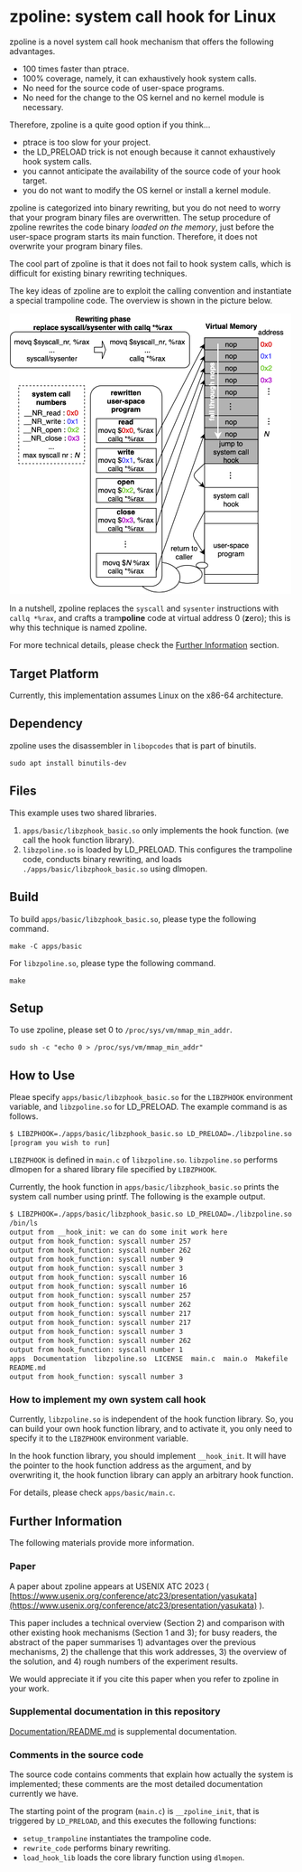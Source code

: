 # zpoline: system call hook for Linux

zpoline is a novel system call hook mechanism that offers the following advantages.
- 100 times faster than ptrace.
- 100% coverage, namely, it can exhaustively hook system calls.
- No need for the source code of user-space programs.
- No need for the change to the OS kernel and no kernel module is necessary.

Therefore, zpoline is a quite good option if you think...
- ptrace is too slow for your project.
- the LD_PRELOAD trick is not enough because it cannot exhaustively hook system calls.
- you cannot anticipate the availability of the source code of your hook target.
- you do not want to modify the OS kernel or install a kernel module.

zpoline is categorized into binary rewriting, but you do not need to worry that your program binary files are overwritten. The setup procedure of zpoline rewrites the code binary *loaded on the memory*, just before the user-space program starts its main function. Therefore, it does not overwrite your program binary files.

The cool part of zpoline is that it does not fail to hook system calls, which is difficult for existing binary rewriting techniques.

The key ideas of zpoline are to exploit the calling convention and instantiate a special trampoline code.
The overview is shown in the picture below.

<img src="Documentation/img/zpoline.png" width="500px">

In a nutshell, zpoline replaces the ```syscall``` and ```sysenter``` instructions with ```callq *%rax```, and crafts a tram**poline** code at virtual address 0 (**z**ero); this is why this technique is named zpoline.

For more technical details, please check the [Further Information](#further-information) section.

## Target Platform

Currently, this implementation assumes Linux on the x86-64 architecture.

## Dependency

zpoline uses the disassembler in ```libopcodes``` that is part of binutils.

```
sudo apt install binutils-dev
```

## Files

This example uses two shared libraries.

1. ```apps/basic/libzphook_basic.so``` only implements the hook function. (we call the hook function library).
2. ```libzpoline.so``` is loaded by LD_PRELOAD. This configures the trampoline code, conducts binary rewriting, and loads ```./apps/basic/libzphook_basic.so``` using dlmopen.

## Build

To build ```apps/basic/libzphook_basic.so```, please type the following command.

```
make -C apps/basic
```

For ```libzpoline.so```, please type the following command.

```
make
```

## Setup

To use zpoline, please set 0 to ```/proc/sys/vm/mmap_min_addr```.

```
sudo sh -c "echo 0 > /proc/sys/vm/mmap_min_addr"
```

## How to Use

Pleae specify ```apps/basic/libzphook_basic.so``` for the ```LIBZPHOOK``` environment variable, and ```libzpoline.so``` for LD_PRELOAD. The example command is as follows.

```
$ LIBZPHOOK=./apps/basic/libzphook_basic.so LD_PRELOAD=./libzpoline.so [program you wish to run]
```

```LIBZPHOOK``` is defined in ```main.c``` of ```libzpoline.so```.
```libzpoline.so``` performs dlmopen for a shared library file specified by ```LIBZPHOOK```.

Currently, the hook function in ```apps/basic/libzphook_basic.so``` prints the system call number using printf. The following is the example output.

```
$ LIBZPHOOK=./apps/basic/libzphook_basic.so LD_PRELOAD=./libzpoline.so /bin/ls
output from __hook_init: we can do some init work here
output from hook_function: syscall number 257
output from hook_function: syscall number 262
output from hook_function: syscall number 9
output from hook_function: syscall number 3
output from hook_function: syscall number 16
output from hook_function: syscall number 16
output from hook_function: syscall number 257
output from hook_function: syscall number 262
output from hook_function: syscall number 217
output from hook_function: syscall number 217
output from hook_function: syscall number 3
output from hook_function: syscall number 262
output from hook_function: syscall number 1
apps  Documentation  libzpoline.so  LICENSE  main.c  main.o  Makefile  README.md
output from hook_function: syscall number 3
```

### How to implement my own system call hook

Currently, ```libzpoline.so``` is independent of the hook function library. So, you can build your own hook function library, and to activate it, you only need to specify it to the ```LIBZPHOOK``` environment variable.

In the hook function library, you should implement ```__hook_init```.
It will have the pointer to the hook function address as the argument, and by overwriting it, the hook function library can apply an arbitrary hook function.

For details, please check ```apps/basic/main.c```.

## Further Information

The following materials provide more information.

### Paper

A paper about zpoline appears at USENIX ATC 2023 ( [https://www.usenix.org/conference/atc23/presentation/yasukata](https://www.usenix.org/conference/atc23/presentation/yasukata) ).

This paper includes a technical overview (Section 2) and comparison with other existing hook mechanisms (Section 1 and 3); for busy readers, the abstract of the paper summarises 1) advantages over the previous mechanisms, 2) the challenge that this work addresses, 3) the overview of the solution, and 4) rough numbers of the experiment results.

We would appreciate it if you cite this paper when you refer to zpoline in your work.

### Supplemental documentation in this repository

[Documentation/README.md](Documentation/README.md) is supplemental documentation.

### Comments in the source code

The source code contains comments that explain how actually the system is implemented; these comments are the most detailed documentation currently we have.

The starting point of the program (```main.c```) is ```__zpoline_init```, that is triggered by ```LD_PRELOAD```, and this executes the following functions:
- ```setup_trampoline``` instantiates the trampoline code.
- ```rewrite_code``` performs binary rewriting.
- ```load_hook_lib``` loads the core library function using ```dlmopen```.
